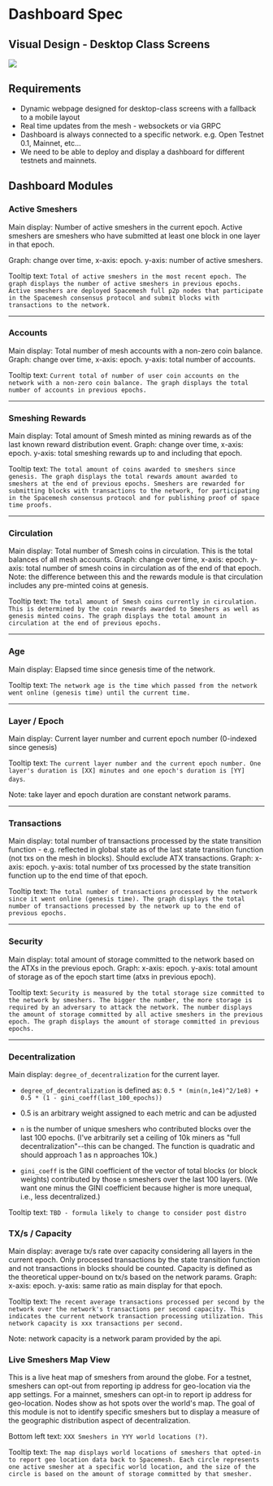 # Dashboard Spec

## Visual Design - Desktop Class Screens
![](https://raw.githubusercontent.com/spacemeshos/product/master/resources/dashboard_visual_design.png)

## Requirements
- Dynamic webpage designed for desktop-class screens with a fallback to a mobile layout
- Real time updates from the mesh - websockets or via GRPC
- Dashboard is always connected to a specific network. e.g. Open Testnet 0.1, Mainnet, etc...
- We need to be able to deploy and display a dashboard for different testnets and mainnets.

## Dashboard Modules

### Active Smeshers
Main display: Number of active smeshers in the current epoch. Active smeshers are smeshers who have submitted at least one block in one layer in that epoch.

Graph: change over time, x-axis: epoch. y-axis: number of active smeshers.

Tooltip text: `Total of active smeshers in the most recent epoch. The graph displays the number of active smeshers in previous epochs. Active smeshers are deployed Spacemesh full p2p nodes that participate in the Spacemesh consensus protocol and submit blocks with transactions to the network.`

---

### Accounts

Main display: Total number of mesh accounts with a non-zero coin balance.
Graph: change over time, x-axis: epoch. y-axis: total number of accounts.

Tooltip text: `Current total of number of user coin accounts on the network with a non-zero coin balance. The graph displays the total number of accounts in previous epochs.`

---

### Smeshing Rewards
Main display: Total amount of Smesh minted as mining rewards as of the last known reward distribution event.
Graph: change over time, x-axis: epoch. y-axis: total smeshing rewards up to and including that epoch.

Tooltip text: `The total amount of coins awarded to smeshers since genesis. The graph displays the total rewards amount awarded to smeshers at the end of previous epochs. Smeshers are rewarded for submitting blocks with transactions to the network, for participating in the Spacemesh consensus protocol and for publishing proof of space time proofs.`

---

### Circulation
Main display: Total number of Smesh coins in circulation. This is the total balances of all mesh accounts.
Graph: change over time, x-axis: epoch. y-axis: total number of smesh coins in circulation as of the end of that epoch.
Note: the difference between this and the rewards module is that circulation includes any pre-minted coins at genesis.

Tooltip text: `The total amount of Smesh coins currently in circulation. This is determined by the coin rewards awarded to Smeshers as well as genesis minted coins. The graph displays the total amount in circulation at the end of previous epochs.`

---

### Age
Main display: Elapsed time since genesis time of the network.

Tooltip text: `The network age is the time which passed from the network went online (genesis time) until the current time.`

---

### Layer / Epoch
Main display: Current layer number and current epoch number (0-indexed since genesis)

Tooltip text: `The current layer number and the current epoch number. One layer's duration is [XX] minutes and one epoch's duration is [YY] days`.

Note: take layer and epoch duration are constant network params.

---
### Transactions
Main display: total number of transactions processed by the state transition function - e.g. reflected in global state as of the last state transition function (not txs on the mesh in blocks). Should exclude ATX transactions.
Graph: x-axis: epoch. y-axis: total number of txs processed by the state transition function up to the end time of that epoch.

Tooltip text: `The total number of transactions processed by the network since it went online (genesis time). The graph displays the total number of transactions processed by the network up to the end of previous epochs.`

---

### Security
Main display: total amount of storage committed to the network based on the ATXs in the previous epoch.
Graph: x-axis: epoch. y-axis: total amount of storage as of the epoch start time (atxs in previous epoch).

Tooltip text: `Security is measured by the total storage size committed to the network by smeshers. The bigger the number, the more storage is required by an adversary to attack the network. The number displays the amount of storage committed by all active smeshers in the previous epoch. The graph displays the amount of storage committed in previous epochs.`

---
### Decentralization
Main display: `degree_of_decentralization` for the current layer.

- `degree_of_decentralization` is defined as: `0.5 * (min(n,1e4)^2/1e8) + 0.5 * (1 - gini_coeff(last_100_epochs))`

- 0.5 is an arbitrary weight assigned to each metric and can be adjusted

- `n` is the number of unique smeshers who contributed blocks over the last 100 epochs. (I've arbitrarily set a ceiling of 10k miners as "full decentralization"--this can be changed. The function is quadratic and should approach 1 as n approaches 10k.)

- `gini_coeff` is the GINI coefficient of the vector of total blocks (or block weights) contributed by those `n` smeshers over the last 100 layers. (We want one minus the GINI coefficient because higher is more unequal, i.e., less decentralized.)

Tooltip text: `TBD - formula likely to change to consider post distro`


### TX/s / Capacity
Main display: average tx/s rate over capacity considering all layers in the current epoch. Only processed transactions by the state transition function and not transactions in blocks should be counted. Capacity is defined as the theoretical upper-bound on tx/s based on the network params.
Graph: x-axis: epoch. y-axis: same ratio as main display for that epoch.

Tooltip text: `The recent average transactions processed per second by the network over the network's transactions per second capacity. This indicates the current network transaction processing utilization. This network capacity is xxx transactions per second.`

Note: network capacity is a network param provided by the api.


### Live Smeshers Map View
This is a live heat map of smeshers from around the globe.
For a testnet, smeshers can opt-out from reporting ip address for geo-location via the app settings. For a mainnet, smeshers can opt-in to report ip address for geo-location. Nodes show as hot spots over the world's map. The goal of this module is not to identify specific smeshers but to display a measure of the geographic distribution aspect of decentralization.

Bottom left text: `XXX Smeshers in YYY world locations (?)`.

Tooltip text: `The map displays world locations of smeshers that opted-in to report geo location data back to Spacemesh. Each circle represents one active smesher at a specific world location, and the size of the circle is based on the amount of storage committed by that smesher.`
